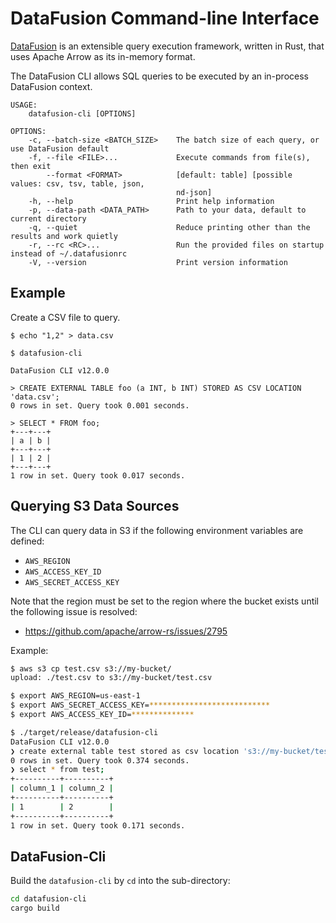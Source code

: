 <!---
  Licensed to the Apache Software Foundation (ASF) under one
  or more contributor license agreements.  See the NOTICE file
  distributed with this work for additional information
  regarding copyright ownership.  The ASF licenses this file
  to you under the Apache License, Version 2.0 (the
  "License"); you may not use this file except in compliance
  with the License.  You may obtain a copy of the License at

    http://www.apache.org/licenses/LICENSE-2.0

  Unless required by applicable law or agreed to in writing,
  software distributed under the License is distributed on an
  "AS IS" BASIS, WITHOUT WARRANTIES OR CONDITIONS OF ANY
  KIND, either express or implied.  See the License for the
  specific language governing permissions and limitations
  under the License.
-->

# DataFusion Command-line Interface

[DataFusion](df) is an extensible query execution framework, written in Rust, that uses Apache Arrow as its in-memory format.

The DataFusion CLI allows SQL queries to be executed by an in-process DataFusion context.

```ignore
USAGE:
    datafusion-cli [OPTIONS]

OPTIONS:
    -c, --batch-size <BATCH_SIZE>    The batch size of each query, or use DataFusion default
    -f, --file <FILE>...             Execute commands from file(s), then exit
        --format <FORMAT>            [default: table] [possible values: csv, tsv, table, json,
                                     nd-json]
    -h, --help                       Print help information
    -p, --data-path <DATA_PATH>      Path to your data, default to current directory
    -q, --quiet                      Reduce printing other than the results and work quietly
    -r, --rc <RC>...                 Run the provided files on startup instead of ~/.datafusionrc
    -V, --version                    Print version information

```

## Example

Create a CSV file to query.

```bash,ignore
$ echo "1,2" > data.csv
```

```sql,ignore
$ datafusion-cli

DataFusion CLI v12.0.0

> CREATE EXTERNAL TABLE foo (a INT, b INT) STORED AS CSV LOCATION 'data.csv';
0 rows in set. Query took 0.001 seconds.

> SELECT * FROM foo;
+---+---+
| a | b |
+---+---+
| 1 | 2 |
+---+---+
1 row in set. Query took 0.017 seconds.
```

## Querying S3 Data Sources

The CLI can query data in S3 if the following environment variables are defined:

- `AWS_REGION`
- `AWS_ACCESS_KEY_ID`
- `AWS_SECRET_ACCESS_KEY`

Note that the region must be set to the region where the bucket exists until the following issue is resolved:
- https://github.com/apache/arrow-rs/issues/2795

Example:

```bash
$ aws s3 cp test.csv s3://my-bucket/
upload: ./test.csv to s3://my-bucket/test.csv

$ export AWS_REGION=us-east-1
$ export AWS_SECRET_ACCESS_KEY=***************************
$ export AWS_ACCESS_KEY_ID=**************

$ ./target/release/datafusion-cli
DataFusion CLI v12.0.0
❯ create external table test stored as csv location 's3://my-bucket/test.csv';
0 rows in set. Query took 0.374 seconds.
❯ select * from test;
+----------+----------+
| column_1 | column_2 |
+----------+----------+
| 1        | 2        |
+----------+----------+
1 row in set. Query took 0.171 seconds.
```

## DataFusion-Cli

Build the `datafusion-cli` by `cd` into the sub-directory:

```bash
cd datafusion-cli
cargo build
```

[df]: https://crates.io/crates/datafusion
